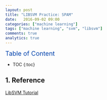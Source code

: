 ```yaml
---
layout: post
title: "LIBSVM Practice: SPAM"
date:   2016-09-02 09:00
categories: ["machine learning"]
tags: ["machine learning", "svm", "libsvm"]
comments: true
analytics: true
---
```


<span/>

<span style="color: #0645ad; font-size:20px">Table of Content<span/>

  * TOC
  {:toc}

## 1. Reference

[LibSVM Tutorial](http://jamescpoole.com/2012/10/30/libsvm-tutorial-part-1-overview/)
